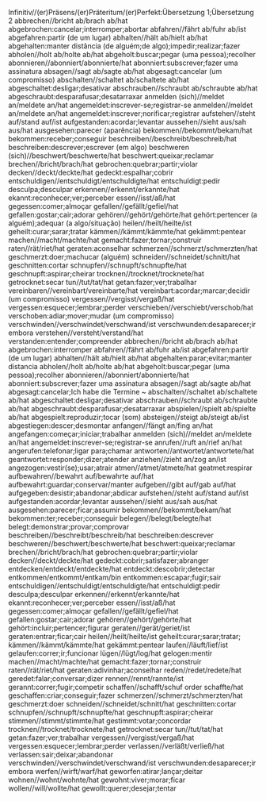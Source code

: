 Infinitiv//(er)Präsens/(er)Präteritum/(er)Perfekt:Übersetzung 1;Übersetzung 2
abbrechen//bricht ab/brach ab/hat abgebrochen:cancelar;interromper;abortar
abfahren//fährt ab/fuhr ab/ist abgefahren:partir (de um lugar)
abhalten//hält ab/hielt ab/hat abgehalten:manter distância (de alguém;de algo);impedir;realizar;fazer
abholen//holt ab/holte ab/hat abgeholt:buscar;pegar (uma pessoa);recolher
abonnieren//abonniert/abonnierte/hat abonniert:subscrever;fazer uma assinatura
absagen//sagt ab/sagte ab/hat abgesagt:cancelar (um compromisso)
abschalten//schaltet ab/schaltete ab/hat abgeschaltet:desligar;desativar
abschrauben//schraubt ab/schraubte ab/hat abgeschraubt:desparafusar;desatarraxar
anmelden (sich)//meldet an/meldete an/hat angemeldet:inscrever-se;registrar-se
anmelden//meldet an/meldete an/hat angemeldet:inscrever;norificar;registrar
aufstehen//steht auf/stand auf/ist aufgestanden:acordar;levantar
aussehen//sieht aus/sah aus/hat ausgesehen:parecer (aparência)
bekommen//bekommt/bekam/hat bekommen:receber;conseguir
beschreiben//beschreibt/beschreib/hat beschreiben:descrever;escrever (em algo)
beschweren (sich)//beschwert/beschwerte/hat beschwert:queixar;reclamar
brechen//bricht/brach/hat gebrochen:quebrar;partir;violar
decken//deckt/deckte/hat gedeckt:espalhar;cobrir
entschuldigen//entschuldigt/entschuldigte/hat entschuldigt:pedir desculpa;desculpar
erkennen//erkennt/erkannte/hat ekannt:reconhecer;ver;perceber
essen//isst/aß/hat gegessen:comer;almoçar
gefallen//gefällt/gefiel/hat gefallen:gostar;cair;adorar
gehören//gehört/gehörte/hat gehört:pertencer (a alguém);adequar (a algo/situação)
heilen//heilt/heilte/ist geheilt:curar;sarar;tratar
kämmen//kämmt/kämmte/hat gekämmt:pentear
machen//macht/machte/hat gemacht:fazer;tornar;construir
raten//rät/riet/hat geraten:aconselhar
schmerzen//schmerzt/schmerzten/hat geschmerzt:doer;machucar (alguém)
schneiden//schneidet/schnitt/hat geschnitten:cortar
schnupfen//schnupft/schnupfte/hat geschnupft:aspirar;cheirar
trocknen//trocknet/trocknete/hat getrocknet:secar
tun//tut/tat/hat getan:fazer;ver;trabalhar
vereinbaren//vereinbart/vereinbarte/hat vereinbart:acordar;marcar;decidir (um compromisso)
vergessen//vergisst/vergaß/hat vergessen:esquecer;lembrar;perder
verschieben//verschiebt/verschob/hat verschoben:adiar;mover;mudar (um compromisso)
verschwinden//verschwindet/verschwand/ist verschwunden:desaparecer;ir embora
verstehen//versteht/verstand/hat verstanden:entender;compreender
abbrechen//bricht ab/brach ab/hat abgebrochen:interromper
abfahren//fährt ab/fuhr ab/ist abgefahren:partir (de um lugar)
abhalten//hält ab/hielt ab/hat abgehalten:parar;evitar;manter distancia
abholen//holt ab/holte ab/hat abgeholt:buscar;pegar (uma pessoa);recolher
abonnieren//abonniert/abonnierte/hat abonniert:subscrever;fazer uma assinatura
absagen//sagt ab/sagte ab/hat abgesagt:cancelar;Ich habe die Termine ~
abschalten//schaltet ab/schaltete ab/hat abgeschaltet:desligar;desativar
abschrauben//schraubt ab/schraubte ab/hat abgeschraubt:desparafusar;desatarraxar
abspielen//spielt ab/spielte ab/hat abgespielt:reproduzir;tocar (som)
absteigen//steigt ab/steigt ab/ist abgestiegen:descer;desmontar
anfangen//fängt an/fing an/hat angefangen:começar;iniciar;trabalhar
anmelden (sich)//meldet an/meldete an/hat angemeldet:inscrever-se;registrar-se
anrufen//ruft an/rief an/hat angerufen:telefonar;ligar para;chamar
antworten//antwortet/antwortete/hat geantwortet:responder;dizer;atender
anziehen//zieht an/zog an/ist angezogen:vestir(se);usar;atrair
atmen//atmet/atmete/hat geatmet:respirar
aufbewahren//bewahrt auf/bewahrte auf/hat aufbewahrt:guardar;conservar/manter
aufgeben//gibt auf/gab auf/hat aufgegeben:desistir;abandonar;abdicar
aufstehen//steht auf/stand auf/ist aufgestanden:acordar;levantar
aussehen//sieht aus/sah aus/hat ausgesehen:parecer;ficar;assumir
bekommen//bekommt/bekam/hat bekommen:ter;receber;conseguir
belegen//belegt/belegte/hat belegt:demonstrar;provar;comprovar
beschreiben//beschreibt/beschreib/hat beschreiben:descrever
beschweren//beschwert/beschwerte/hat beschwert:queixar;reclamar
brechen//bricht/brach/hat gebrochen:quebrar;partir;violar
decken//deckt/deckte/hat gedeckt:cobrir;satisfazer;abranger
entdecken/entdeckt/entdeckte/hat entdeckt:descobrir;detectar
entkommen/entkommt/entkam/bin entkommen:escapar;fugir;sair
entschuldigen//entschuldigt/entschuldigte/hat entschuldigt:pedir desculpa;desculpar
erkennen//erkennt/erkannte/hat ekannt:reconhecer;ver;perceber
essen//isst/aß/hat gegessen:comer;almoçar
gefallen//gefällt/gefiel/hat gefallen:gostar;cair;adorar
gehören//gehört/gehörte/hat gehört:incluir;pertencer;figurar
geraten//gerät/geriet/ist geraten:entrar;ficar;cair
heilen//heilt/heilte/ist geheilt:curar;sarar;tratar;
kämmen//kämmt/kämmte/hat gekämmt:pentear
laufen//läuft/lief/ist gelaufen:correr;ir;funcionar
lügen//lügt/log/hat gelogen:mentir
machen//macht/machte/hat gemacht:fazer;tornar;construir
raten//rät/riet/hat geraten:adivinhar;aconselhar
reden//redet/redete/hat geredet:falar;conversar;dizer
rennen//rennt/rannte/ist gerannt:correr;fugir;competir
schaffen//schafft/schuf order schaffte/hat geschaffen:criar;conseguir;fazer
schmerzen//schmerzt/schmerzten/hat geschmerzt:doer
schneiden//schneidet/schnitt/hat geschnitten:cortar
schnupfen//schnupft/schnupfte/hat geschnupft:aspirar;cheirar
stimmen//stimmt/stimmte/hat gestimmt:votar;concordar
trocknen//trocknet/trocknete/hat getrocknet:secar
tun//tut/tat/hat getan:fazer;ver;trabalhar
vergessen//vergisst/vergaß/hat vergessen:esquecer;lembrar;perder
verlassen//verläßt/verließ/hat verlassen:sair;deixar;abandonar
verschwinden//verschwindet/verschwand/ist verschwunden:desaparecer;ir embora
werfen//wirft/warf/hat geworfen:atirar;lançar;deitar
wohnen//wohnt/wohnte/hat gewohnt:viver;morar;ficar
wollen//will/wollte/hat gewollt:querer;desejar;tentar

